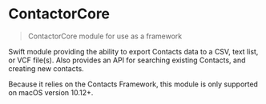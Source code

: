 # ContactorCore
> ContactorCore module for use as a framework

Swift module providing the ability to export Contacts data to a CSV, text list, or VCF file(s).
Also provides an API for searching existing Contacts, and creating new contacts.

Because it relies on the Contacts Framework, this module is only supported on macOS version 10.12+.

